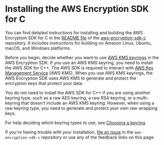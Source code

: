 # Installing the AWS Encryption SDK for C<a name="c-language-installation"></a>

You can find detailed instructions for installing and building the AWS Encryption SDK for C in the [README file](https://github.com/aws/aws-encryption-sdk-c/#readme) of the [aws\-encryption\-sdk\-c](https://github.com/aws/aws-encryption-sdk-c/) repository\. It includes instructions for building on Amazon Linux, Ubuntu, macOS, and Windows platforms\. 

Before you begin, decide whether you want to use [AWS KMS keyrings](use-kms-keyring.md) in the AWS Encryption SDK\. If you use an AWS KMS keyring, you need to install the AWS SDK for C\+\+\. The AWS SDK is required to interact with [AWS Key Management Service](https://docs.aws.amazon.com/kms/latest/developerguide/) \(AWS KMS\)\. When you use AWS KMS keyrings, the AWS Encryption SDK uses AWS KMS to generate and protect the encryption keys that protect your data\. 

You do not need to install the AWS SDK for C\+\+ if you are using another keyring type, such as a raw AES keyring, a raw RSA keyring, or a multi\-keyring that doesn't include an AWS KMS keyring\. However, when using a raw keyring type, you need to generate and protect your own raw wrapping keys\.

For help deciding which keyring types to use, see [Choosing a keyring](which-keyring.md)\.

If you're having trouble with your installation, [file an issue](https://github.com/aws/aws-encryption-sdk-c/issues) in the `aws-encryption-sdk-c` repository or use any of the feedback links on this page\.